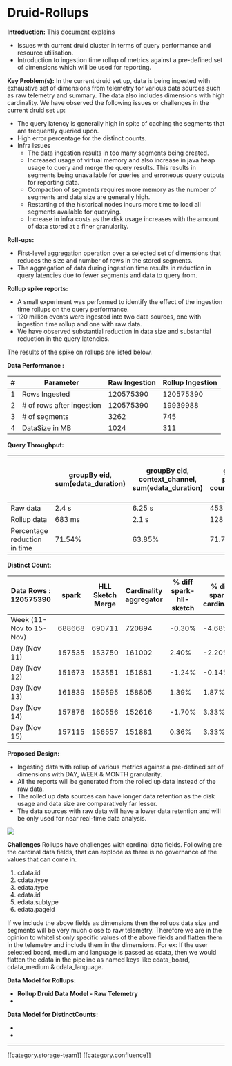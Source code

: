 # Druid-Rollups

**Introduction:** This document explains

* Issues with current druid cluster in terms of query performance and resource utilisation.
* Introduction to ingestion time rollup of metrics against a pre-defined set of dimensions which will be used for reporting.

**Key Problem(s):** In the current druid set up, data is being ingested with exhaustive set of dimensions from telemetry for various data sources such as raw telemetry and summary. The data also includes dimensions with high cardinality. We have observed the following issues or challenges in the current druid set up:

* The query latency is generally high in spite of caching the segments that are frequently queried upon.&#x20;
* High error percentage for the distinct counts.
* Infra Issues
  * The data ingestion results in too many segments being created.
  * Increased usage of virtual memory and also increase in java heap usage to query and merge the query results. This results in segments being unavailable for queries and erroneous query outputs for reporting data.
  * Compaction of segments requires more memory as the number of segments and data size are generally high.
  * Restarting of the historical nodes incurs more time to load all segments available for querying.
  * Increase in infra costs as the disk usage increases with the amount of data stored at a finer granularity.

**Roll-ups:**

* First-level aggregation operation over a selected set of dimensions that reduces the size and number of rows in the stored segments.
* The aggregation of data during ingestion time results in reduction in query latencies due to fewer segments and data to query from.

**Rollup spike reports:**

* A small experiment was performed to identify the effect of the ingestion time rollups on the query performance.
* 120 million events were ingested into two data sources, one with ingestion time rollup and one with raw data.
* We have observed substantial reduction in data size and substantial reduction in the query latencies.

The results of the spike on rollups are listed below.

**Data Performance :**

| # | Parameter                 | Raw Ingestion | Rollup Ingestion |
| - | ------------------------- | ------------- | ---------------- |
| 1 | Rows Ingested             | 120575390     | 120575390        |
| 2 | # of rows after ingestion | 120575390     |  19939988        |
| 3 | # of  segments            | 3262          | 745              |
| 4 | DataSize in MB            | 1024          | 311              |

**Query Throughput:**

|                              | groupBy eid, sum(edata\_duration) | groupBy eid, context\_channel, sum(edata\_duration) | groupBy pdata\_id, count(qr\_scans) | topN object\_id, average\_rating granularity: year | topN object\_id, average\_rating granularity: month | topN object\_id, average\_rating granularity: day |
| ---------------------------- | --------------------------------- | --------------------------------------------------- | ----------------------------------- | -------------------------------------------------- | --------------------------------------------------- | ------------------------------------------------- |
| Raw data                     | 2.4 s                             | 6.25 s                                              | 453 ms                              | 4.87 s                                             | 3.66 s                                              | 2.18 s                                            |
| Rollup data                  | 683 ms                            | 2.1 s                                               | 128 ms                              | 1.92 s                                             | 806 ms                                              | 724 ms                                            |
| Percentage reduction in time | 71.54%                            | 63.85%                                              | 71.74%                              | 60.57%                                             | 78.14%                                              | 66.79%                                            |

**Distinct Count:**

| Data Rows : 120575390   | spark  | HLL Sketch Merge | Cardinality aggregator | % diff spark-hll-sketch | % diff spark-cardinality |
| ----------------------- | ------ | ---------------- | ---------------------- | ----------------------- | ------------------------ |
| Week (11-Nov to 15-Nov) | 688668 | 690711           | 720894                 | -0.30%                  | -4.68%                   |
| Day (Nov 11)            | 157535 | 153750           | 161002                 | 2.40%                   | -2.20%                   |
| Day (Nov 12)            | 151673 | 153551           | 151881                 | -1.24%                  | -0.14%                   |
| Day (Nov 13)            | 161839 | 159595           | 158805                 | 1.39%                   | 1.87%                    |
| Day (Nov 14)            | 157876 | 160556           | 152616                 | -1.70%                  | 3.33%                    |
| Day (Nov 15)            | 157115 | 156557           | 151881                 | 0.36%                   | 3.33%                    |

**Proposed Design:**

* Ingesting data with rollup of various metrics against a pre-defined set of dimensions with DAY, WEEK & MONTH granularity.
* All the reports will be generated from the rolled up data instead of the raw data.
* The rolled up data sources can have longer data retention as the disk usage and data size are comparatively far lesser.
* The data sources with raw data will have a lower data retention and will be only used for near real-time data analysis.

&#x20;&#x20;

![](../../../Design.Wiki/images/storage/DruidRollupProposalDesign\_2jpg.jpeg)

**Challenges** Rollups have challenges with cardinal data fields. Following are the cardinal data fields, that can explode as there is no governance of the values that can come in.

1. cdata.id
2. cdata.type
3. edata.type
4. edata.id
5. edata.subtype
6. edata.pageid

If we include the above fields as dimensions then the rollups data size and segments will be very much close to raw telemetry. Therefore we are in the opinion to whitelist only specific values of the above fields and flatten them in the telemetry and include them in the dimensions. For ex: If the user selected board, medium and language is passed as cdata, then we would flatten the cdata in the pipeline as named keys like cdata\_board, cdata\_medium & cdata\_language.

**Data Model for Rollups:**

* **Rollup Druid Data Model - Raw Telemetry**
*

**Data Model for DistinctCounts:**

*
*

***

\[\[category.storage-team]] \[\[category.confluence]]
